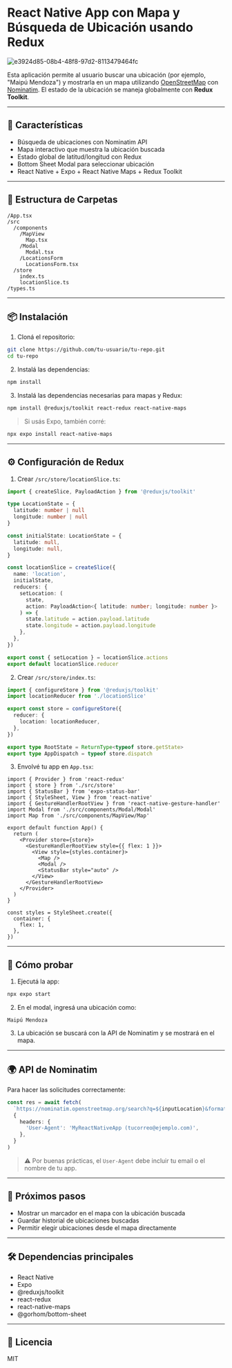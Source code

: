 # React Native App con Mapa y Búsqueda de Ubicación usando Redux
![e3924d85-08b4-48f8-97d2-8113479464fc](https://github.com/user-attachments/assets/7a4e0b94-bcd2-49ea-bff8-794d3ae61747)

Esta aplicación permite al usuario buscar una ubicación (por ejemplo, "Maipú Mendoza") y mostrarla en un mapa utilizando [OpenStreetMap](https://www.openstreetmap.org/) con [Nominatim](https://nominatim.openstreetmap.org/). El estado de la ubicación se maneja globalmente con **Redux Toolkit**.

---

## 🚀 Características

- Búsqueda de ubicaciones con Nominatim API
- Mapa interactivo que muestra la ubicación buscada
- Estado global de latitud/longitud con Redux
- Bottom Sheet Modal para seleccionar ubicación
- React Native + Expo + React Native Maps + Redux Toolkit

---

## 📁 Estructura de Carpetas

```
/App.tsx
/src
  /components
    /MapView
      Map.tsx
    /Modal
      Modal.tsx
    /LocationsForm
      LocationsForm.tsx
  /store
    index.ts
    locationSlice.ts
/types.ts
```

---

## 📦 Instalación

1. Cloná el repositorio:

```bash
git clone https://github.com/tu-usuario/tu-repo.git
cd tu-repo
```

2. Instalá las dependencias:

```bash
npm install
```

3. Instalá las dependencias necesarias para mapas y Redux:

```bash
npm install @reduxjs/toolkit react-redux react-native-maps
```

> Si usás Expo, también corré:
```bash
npx expo install react-native-maps
```

---

## ⚙️ Configuración de Redux

1. Crear `/src/store/locationSlice.ts`:

```ts
import { createSlice, PayloadAction } from '@reduxjs/toolkit'

type LocationState = {
  latitude: number | null
  longitude: number | null
}

const initialState: LocationState = {
  latitude: null,
  longitude: null,
}

const locationSlice = createSlice({
  name: 'location',
  initialState,
  reducers: {
    setLocation: (
      state,
      action: PayloadAction<{ latitude: number; longitude: number }>
    ) => {
      state.latitude = action.payload.latitude
      state.longitude = action.payload.longitude
    },
  },
})

export const { setLocation } = locationSlice.actions
export default locationSlice.reducer
```

2. Crear `/src/store/index.ts`:

```ts
import { configureStore } from '@reduxjs/toolkit'
import locationReducer from './locationSlice'

export const store = configureStore({
  reducer: {
    location: locationReducer,
  },
})

export type RootState = ReturnType<typeof store.getState>
export type AppDispatch = typeof store.dispatch
```

3. Envolvé tu app en `App.tsx`:

```tsx
import { Provider } from 'react-redux'
import { store } from './src/store'
import { StatusBar } from 'expo-status-bar'
import { StyleSheet, View } from 'react-native'
import { GestureHandlerRootView } from 'react-native-gesture-handler'
import Modal from './src/components/Modal/Modal'
import Map from './src/components/MapView/Map'

export default function App() {
  return (
    <Provider store={store}>
      <GestureHandlerRootView style={{ flex: 1 }}>
        <View style={styles.container}>
          <Map />
          <Modal />
          <StatusBar style="auto" />
        </View>
      </GestureHandlerRootView>
    </Provider>
  )
}

const styles = StyleSheet.create({
  container: {
    flex: 1,
  },
})
```

---

## 🧪 Cómo probar

1. Ejecutá la app:

```bash
npx expo start
```

2. En el modal, ingresá una ubicación como:

```
Maipú Mendoza
```

3. La ubicación se buscará con la API de Nominatim y se mostrará en el mapa.

---

## 🌍 API de Nominatim

Para hacer las solicitudes correctamente:

```ts
const res = await fetch(
  `https://nominatim.openstreetmap.org/search?q=${inputLocation}&format=json`,
  {
    headers: {
      'User-Agent': 'MyReactNativeApp (tucorreo@ejemplo.com)',
    },
  }
)
```

> ⚠️ Por buenas prácticas, el `User-Agent` debe incluir tu email o el nombre de tu app.

---

## 🧠 Próximos pasos

- Mostrar un marcador en el mapa con la ubicación buscada
- Guardar historial de ubicaciones buscadas
- Permitir elegir ubicaciones desde el mapa directamente

---

## 🛠 Dependencias principales

- React Native
- Expo
- @reduxjs/toolkit
- react-redux
- react-native-maps
- @gorhom/bottom-sheet

---

## 📝 Licencia

MIT
